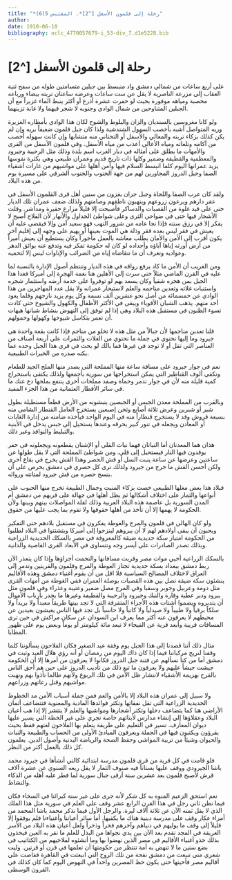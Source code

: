```yaml
---
title: "*رحلة إلى قلمون الأسفل [^2]*. المقتبس 5(6)"
author: 
date: 1910-06-10
bibliography: oclc_4770057679-i_53-div_7.d1e5228.bib
---
```




#  رحلة إلى قلمون الأسفل [^2]


 على  أربع  ساعات من شمالي دمشق واد منبسط بين جبلين متسامتين طوله من سفح ثنية العقاب إلى مزرعة الناصرية لا يقل عن  ست  ساعات وعرضه ساعتان تربته بيضاء ورباعه مخصبة ومياهه موفورة بحيث لو حفرت  عشرة  أذرع أو أكثر ينبط الماء غزيراً مع أن الجبلين المتناوحين من شمال الوادي وجنوبه لا شجر فيهما ولا غابة تزينهما. 

 ولو كانا مغروسين بالسنديان والزان والبلوط والشوح لكان هذا الوادي بأمطاره الغزيرة وريه المتواصل أشبه بأخصب السهول الشندشية ولذا كان جبل قلمون ضعيفاً بريه وإن لم يكن كذلك بزكاء تربته والمعالي والأسفل أو التحتاني منه متشابها وإن كانت سهوله أخصب من آكامه وتلعاته ومياه الأعالي أعذب من مياه الأسفل. وفي قلمون الأسفل من القرى والأمهات ما يطلق على أمثاله في ديار الغرب اسم بلدة وذلك مثل الرحيبة وجيرود والمعظمية والقطيفة وضمير وكلها ذات تاريخ قديم وعمران طبيعي وهي بكثرة نفوسها يزيد عمرانها اليوم كلما انبسط السلام فيها وأمن أهلها على مواشيهم من غارات أشقياء الصفا وجبل الدروز المجاورين لهم من جهة الجنوب والجنوب الشرقي على مسيرة يوم من هذه البلاد. 

 ولقد كان عرب الصفا واللجاة وجبل حران يغزون من سنين أهل قرى القلمون الأسفل في عقر دارهم ويرعون زروعهم وينهبون ناطقهم وصامتهم ولذلك ضعف عمران تلك الديار حتى على قيد غلوة من القصبات والدساكر فأصبحت إلا قليلاً مزارع حقيرة ومداشر. وقلت الأشجار فيها حتى في ضواحي الثرى وعلى شواطئ الجداول والأنهار لأن الفلاح أصبح لا يفكر إلا في رزق سنته فإذا نجا عامه من شرور النهب فهو سعيد آمن وإلا فيقضى عليه أن يعيش في فقر ليس بعده فقر وذلة هي الموت بعينها أو يهيم على وجهه إلى إقليم آخر يكون أقرب إلى الأمن والأمان يطلب معاشه بالعمل مأجوراً وكان   يستطيع أن يعيش أميراً من أرض أورثه إياها آباؤه وأجداده لو كان له حكومة تفكر فيه وتدفع عنه بوائق الدهر وعواديه وتعرف أن ما تتقاضاه إياه من الضرائب والإتاوات ليس إلا لتحميه. 

 ومن الغريب أن الأمن ما كاد يرفع رواقه في هذه الديار وتنتظم أصول الإدارة بالنسبة لما عليه في القرن الماضي مثلاً حتى سرت إلى الأهلين هنا نغمة الهجرة إلى أميركا فغدا هذا الجبل بمن هجره شقياً وكان يسعد بهم لو توفروا على خدمة أرضه واستثمار شجره   واستنبات غلاته وتعدين مناجمه والعلم لاستبحار عمرانه ولا يقل عدد المهاجرين من هذا الوادي عن  خمسمائة  من أصل نحو  عشرين  ألف  نسمة وكل يوم يزيد نازحهم وقلما يعود  أحد  منهم. يذهب الشبان الأقوياء ويبقى في الأكثر الأطفال والكهول والشيوخ حتى كادت تسوء الظنون في مستقبل هذه البلاد وهي إذا لم توفق إلى النهوض بنشاط شبانها هيهات أن تعمر بتكاسل شيوخها وكهولها وخمولهم. 

 قلنا تعدين مناجمها لأن جبالاً من مثل هذه لا تخلو من مناجم فإذا كانت بقعة واحدة هي جيرود وما إليها تحتوي في جملة ما تحتوي من الغلات والثمرات على  أربعة  أصناف من العناصر التي تقل أو لا توجد في غيرها فما بالك لو بحث في قرى هذا الجبل وحده عما يكنه صدره من الخيرات الطبيعية. 

 نعم في جوار جيرود على مسافة ساعة منها المملحة التي يصدر منها الملح الجيد للطعام وتكفي ألوف القناطير التي يمكن استخراجها من سورية بأجمعها ولذلك يكتفى باستخراج كمية قليلة منه لأن في جوار تدمر وحماة وصفد مملحات أخرى ينتفع بملحها دع عنك ما في سائر الأقطار العثمانية من هذا الجزء المفيد. 

 وبالقرب من المملحة معدن الجبس أو الجبصين ينبشونه من الأرض قطعاً مستطيلة بطول شبر أو شبرين وعرض  ثلاثة  أصابع وثخن إصبعين يستخرج العامل القنطار الشامي منه بسبعة قروش وقد لا يستخرج قنطاراً منه في اليوم الواحد فيأخذه ضامته من إدارة الغابات أو المعادن ويجعله في تنور كبير يحرقه وعندها يستحيل إلى جبس يدخل في الأبنية والتبليط والنوافذ وغير ذلك. 

 هذان هما المعدنان أما النباتان فهما نبات القلي أو الإشنان يقطعونه ويجعلونه في   حفر يوقدون فيها النار فيستحيل إلى قلي. ومن شواطئ المملحة التي لا يقل طولها عن ساعتين وعرضها عن ساعة ينبت السل أو قش الحصر وهذا القش يخرج في بقاع أخرى ولكن أحسن القش ما خرج من جيرود ولذلك ترى كل حصري في دمشق يحرص على أن ينسج حصره من قش جيرود لمتانته وروائه. 

 فبلاد هذا بعض مغلها الطبيعي خصت بزكاء المنبت وجمال الطبيعة تخرج منها الحبوب على أنواعها والثمار على اختلاف أشكالها ثم يظل أهلها في جهالة على قربهم من دمشق أم   المدن السورية بل عاصمة هذه البلاد العربية وذلك لقلة المواصلات بينهم وبينها ولأن الحكومة لا يهمها إلا أن تأخذ من أهلها حقوقها ولا تقوم بما يجب عليها من حقوق. 

 ولو كان الهالي في قلمون والمرج والغوطة يفكرون في مستقبل بلادهم حتى التفكير ويحبون أن يبقى أولادهم لهم لا أن يبروهم لينزحوا إلى أميركا ويتشتتوا في البلاد لطلبوا من الحكومة امتياز سكة حديدية ضيقة كالمعروفة في مصر بالسكك الحديدية الزراعية وبذلك تصدر الصادرات على أيسر وجه وتتساوى في الأبعاد القرى القاصية والدانية. 

 بالسكك الزراعية أحيي موات مصر وقربت مسافاتها والتحمت أجزاؤها وإذا كان يتعذر الآن ربط دمشق ببغداد بسكة حديدية تجتاز الغوطة والمرج وقلمون والقريتين وتدمر إلى العراق لاختلاف المصالح السياسية فلا اقل من أن يقوم أغنياء دمشق وهذه الأقاليم ينشئون سكة ضيقة تصل بين هذه القصبات بوصلة العمران ففي الغوطة من أمهات القرى مثل دومة وعربيل وجوبر وسقبا وفي المرج مصل ضمير وعتيبة وعذراء وفي قلمون مثل يبرود ودير عطية وقارة والنبك وجيرود والرحيبة والقطيفة وغيرها ما يجدر بأرباب الأموال أن يتدبروه ويضموا أشتات هذه الأجزاء المتفرقة التي لا تجد بينها طريقاً معبداً ولا بريداً ولا سلكاً برقياً ولا طبيباً ولا صيدلياً ولا كاتباً ولا حاسباً بل تجد فيها الناس يعيشون بعيدين عن محيطهم لا يعرفون عنه أكثر مما يعرف ابن السودان عن سكان مراكش في حين ترى المسافات قريبة وأبعد قرية عن الفيحاء لا تبعد  مائة  كيلومتر أو يوماً وبعض يوم على ظهور المطايا. 

 مثال ذلك أننا قصدنا إلى هذا الجبل يوم وقفة عيد الصغير فكان الفلاحون يسألوننا كلما وقفنا لنريح مركباتنا فيما إذا كان ذاك اليوم من رمضان أو أنه رؤي هلال العيد   وثبت في دمشق أما من كنا نسألهم عن فتنة جبل الدروز فكانوا لا يعرفون من أمرها إلا أن الحكومة جيشت جيشاً عليهم ولا يعرفون ما تبع ذلك من تأديب الدروز على حين هم أحق الناس بالفرح بهزيمة الأشقياء لانتشار ظل الأمن في تلك الربوع ولأنهم طالما تأذوا بهم ونهبت مواشيهم وقتل رعاتهم وزراعهم. 

 ولا سبيل إلى عمران هذه البلاد إلا بالأمن والعم فمن جملة أسباب الأمن مد الخطوط الحديدية الزراعية التي تقل نفقاتها وتكثر فوائدها المادية والمعنوية فتتضاعف أثمان   الأراضي هنا كما يتضاعف دخلها وتكثر أشجارها ومواشيها والعلم لا ينتشر إلا إذا هب أعيان البلاد وعقلاؤها إلى إنشاء مدارس لأبنائهم خاصة تجري على غير الخطة التي يسير عليها ديوان المعارف. تسير في التعليم على طريقة يتعلم بها الفلاحون لغتهم فقط بحيث يقرؤون ويكتبون فيها في الجملة ويعرفون المبادئ الأولى من الحساب والطبيعة والنبات والحيوان وشيئاً من تربية المواشي وحفظ الصحة والرياضة البدنية وأصول الدين. يعلمون كل ذلك بالعمل أكثر من النظر. 

 فلو قامت في كل قرية من قرى قلمون مدرسة ابتدائية كالتي أنشأها في جيرود محمد باشا الجيرودي ووقف عليها بستاناً فيه صنوف الثمار لا يقل ريعه السنوي عن  عشرة  آلاف  قرش لأصبح قلمون بعد  عشرين  سنة أرقى جبال سورية لما فطر عليه أهله من الذكاء والنشاط. 

 نعم استحق الزعيم المنوه به كل شكر لأنه جرى على غير سنة كبرائنا في السخاء فكان فيما نظن ثاني رجل في هذا القرن الرابع  عشر  وقف على العلم في سورية مثل هذا الملك الذي لا يقل ثمنه الآن عن  ثلاثة آلاف  ليرة. والرجل الأول فيما نذكر محمد باشا المحمد من أمراء عكار وقف على مدرسة دينية هناك ما يكفيها. أما سائر أعياننا وأغنياءنا فلم يوفقوا إلا قليلاً إلى وقف ما يوليهم في دنياهم وآخرهم فخراً وذخراً ولعل أعيان هذه البلاد من الأسر العريقة في المجد تقدم بعد الآن بين يدي نجواها من البذل للعلم ما تقر به العين فيحذون بذلك حذو أغنياء الأقاليم في مصر الذين نهضوا بها وما أنشئوه لفلاحيهم من الكتاتيب في بضع سنين ما لا تنهض به أمة تنتظر من حكومتها أن تعلمها في قرن أو قرنين. وليت شعري متى تنبعث من دمشق نفحة من تلك الروح التي انبعثت في القاهرة ففاضت على أقاليم مصر فأحيتها حتى يكون حظ المصرين واحداً في النهوض اليوم كما كان كذلك في القرون الوسطى. 
